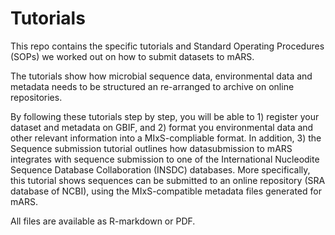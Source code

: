 # Tutorials
This repo contains the specific tutorials and Standard Operating Procedures (SOPs) we worked out on how to submit datasets to mARS.

The tutorials show how microbial sequence data, environmental data and metadata needs to be structured an re-arranged to archive on online repositories.

By following these tutorials step by step, you will be able to 1) register your dataset and metadata on GBIF, and 2) format you environmental data and other relevant information into a MIxS-compliable format. 
In addition, 3) the Sequence submission tutorial outlines how datasubmission to mARS integrates with sequence submission to one of the International Nucleodite Sequence Database Collaboration (INSDC) databases. More specifically, this tutorial shows sequences can be submitted to an online repository (SRA database of NCBI), using the MIxS-compatible metadata files generated for mARS.

All files are available as R-markdown or PDF.

